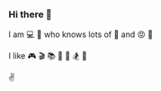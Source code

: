 ### Hi there 👋

I am :computer: :monkey: who knows lots of :shit: and :rage: :bug:


I like :video_game:  :clapper: :books:  :musical_keyboard: :bicyclist: :snowboarder: :dancer:


:v:
